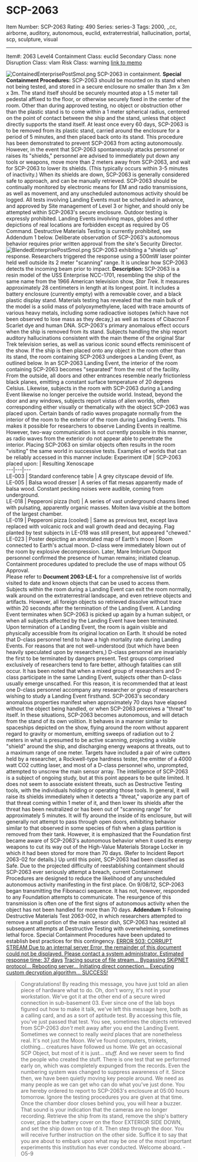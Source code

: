 # SCP-2063
Item Number: SCP-2063
Rating: 490
Series: series-3
Tags: 2000, _cc, airborne, auditory, autonomous, euclid, extraterrestrial, hallucination, portal, scp, sculpture, visual

---

Item#: 2063
Level4
Containment Class:
euclid
Secondary Class:
none
Disruption Class:
vlam
Risk Class:
warning
[link to memo](/classification-committee-memo)  

  

![ContainedEnterprisePostSmol.png](https://scp-wiki.wdfiles.com/local--files/scp-2063/ContainedEnterprisePostSmol.png)
SCP-2063 in containment.
**Special Containment Procedures:** SCP-2063 should be mounted on its stand when not being tested, and stored in a secure enclosure no smaller than 3m x 3m x 3m. The stand itself should be securely mounted atop a 1.5 meter tall pedestal affixed to the floor, or otherwise securely fixed in the center of the room. Other than during approved testing, no object or obstruction other than the plastic stand is to come within a 1 meter spherical radius, centered on the point of contact between the ship and the stand, unless that object directly supports the stand itself.
At least once every 60 days, SCP-2063 is to be removed from its plastic stand, carried around the enclosure for a period of 5 minutes, and then placed back onto its stand. This procedure has been demonstrated to prevent SCP-2063 from acting autonomously. However, in the event that SCP-2063 spontaneously attacks personnel or raises its "shields," personnel are advised to immediately put down any tools or weapons, move more than 2 meters away from SCP-2063, and wait for SCP-2063 to lower its shields. (This typically occurs within 3-5 minutes of inactivity.) When its shields are down, SCP-2063 is generally considered safe to approach, and can be manually retrieved.
SCP-2063 should be continually monitored by electronic means for EM and radio transmissions, as well as movement, and any unscheduled autonomous activity should be logged.
All tests involving Landing Events must be scheduled in advance, and approved by Site management of Level 3 or higher, and should only be attempted within SCP-2063's secure enclosure. Outdoor testing is expressly prohibited. Landing Events involving maps, globes and other depictions of real locations are forbidden except as required by O5 Command. Destructive Materials Testing is currently prohibited, see Addendum 1 below. Deliberate observation of SCP-2063's autonomous behavior requires prior written approval from the site's Security Director.
![BlendedEnterprisePostSmol.png](https://scp-wiki.wdfiles.com/local--files/scp-2063/BlendedEnterprisePostSmol.png)
SCP-2063 exhibiting a "shields up" response. Researchers triggered the response using a 500mW laser pointer held well outside its 2 meter "scanning" range. It is unclear how SCP-2063 detects the incoming beam prior to impact.
**Description:** SCP-2063 is a resin model of the USS Enterprise NCC-1701, resembling the ship of the same name from the 1966 American television show, _Star Trek_. It measures approximately 28 centimeters in length at its longest point. It includes a battery enclosure (currently empty) with a removable cover, and a black plastic display stand.
Materials testing has revealed that the main bulk of the model is a solid mass of polyoxymethylene, laced with trace amounts of various heavy metals, including some radioactive isotopes (which have not been observed to lose mass as they decay,) as well as traces of Cibacron F Scarlet dye and human DNA.
SCP-2063's primary anomalous effect occurs when the ship is removed from its stand. Subjects handling the ship report auditory hallucinations consistent with the main theme of the original Star Trek television series, as well as various iconic sound effects reminiscent of the show. If the ship is then placed onto any object in the room other than its stand, the room containing SCP-2063 undergoes a Landing Event, as outlined below.
In an SCP-2063 Landing Event, the interior of the room containing SCP-2063 becomes "separated" from the rest of the facility. From the outside, all doors and other entrances resemble nearly frictionless black planes, emitting a constant surface temperature of 20 degrees Celsius.
Likewise, subjects in the room with SCP-2063 during a Landing Event likewise no longer perceive the outside world. Instead, beyond the door and any windows, subjects report vistas of alien worlds, often corresponding either visually or thematically with the object SCP-2063 was placed upon.
Certain bands of radio waves propagate normally from the interior of the room to the exterior of the room during Landing Events. This makes it possible for researchers to observe Landing Events in realtime. However, two-way communication is not currently possible in this manner, as radio waves from the exterior do not appear able to penetrate the interior.
Placing SCP-2063 on similar objects often results in the room "visiting" the same world in successive tests. Examples of worlds that can be reliably accessed in this manner include:
Experiment ID# | SCP-2063 placed upon: | Resulting Xenoscape  
---|---|---  
LE-003 | Standard conference table | A grey cityscape devoid of life.  
LE-005 | Balsa wood dresser | A series of flat mesas apparently made of balsa wood. Constant pecking noises were audible, coming from underground.  
LE-018 | Pepperoni pizza (hot) | A series of vast underground chasms lined with pulsating, apparently organic masses. Molten lava visible at the bottom of the largest chamber.  
LE-019 | Pepperoni pizza (cooled) | Same as previous test, except lava replaced with volcanic rock and wall growth dead and decaying. Flag planted by test subjects in LE-018 was still present, but appeared "chewed."  
LE-023 | Poster depicting an annotated map of Earth's moon | Room connected to Earth's actual moon. D-class were immediately blown out of the room by explosive decompression. Later, Mare Imbrium Outpost personnel confirmed the presence of human remains; initiated cleanup. Containment procedures updated to preclude the use of maps without O5 Approval.  
Please refer to **Document 2063-LE-L** for a comprehensive list of worlds visited to date and known objects that can be used to access them.
Subjects within the room during a Landing Event can exit the room normally, walk around on the extraterrestrial landscape, and even retrieve objects and artifacts. However, all foreign objects so retrieved dissolve without trace within 20 seconds after the termination of the Landing Event.
A Landing Event terminates when SCP-2063 is picked up again by a human subject, or when all subjects affected by the Landing Event have been terminated. Upon termination of a Landing Event, the room is again visible and physically accessible from its original location on Earth.
It should be noted that D-class personnel tend to have a high mortality rate during Landing Events. For reasons that are not well-understood (but which have been heavily speculated upon by researchers,) D-class personnel are invariably the first to be terminated by dangers present. Test groups comprised exclusively of researchers tend to fare better, although fatalities can still occur. It has been noted that when a mixed group of researchers and D-class participate in the same Landing Event, subjects other than D-class usually emerge unscathed. For this reason, it is recommended that at least one D-class personnel accompany any researcher or group of researchers wishing to study a Landing Event firsthand.
SCP-2063's secondary anomalous properties manifest when approximately 70 days have elapsed without the object being handled, or when SCP-2063 perceives a "threat" to itself. In these situations, SCP-2063 becomes autonomous, and will detach from the stand of its own volition. It behaves in a manner similar to spaceships depicted on the show, flying around the room without apparent regard to gravity or momentum, emitting sweeps of radiation out to 2 meters in what is presumed to be active scanning, projecting a visible "shield" around the ship, and discharging energy weapons at threats, out to a maximum range of one meter.
Targets have included a pair of wire cutters held by a researcher, a Rockwell-type hardness tester, the emitter of a 4000 watt CO2 cutting laser, and most of a D-class personnel who, unprompted, attempted to unscrew the main sensor array.
The intelligence of SCP-2063 is a subject of ongoing study, but at this point appears to be quite limited. It does not seem to associate existent threats, such as Destructive Testing tools, with the individuals holding or operating those tools. In general, it will raise its shields immediately when it detects a "threat," vaporize any part of that threat coming within 1 meter of it, and then lower its shields after the threat has been neutralized or has been out of "scanning range" for approximately 5 minutes. It will fly around the inside of its enclosure, but will generally not attempt to pass through open doors, exhibiting behavior similar to that observed in some species of fish when a glass partition is removed from their tank.
However, it is emphasized that the Foundation first became aware of SCP-2063's autonomous behavior when it used its energy weapons to cut its way out of the High-Value Materials Storage Locker in which it had been stored for more than 70 days. (Refer to Incident Report 2063-02 for details.) Up until this point, SCP-2063 had been classified as Safe. Due to the projected difficulty of reestablishing containment should SCP-2063 ever seriously attempt a breach, current Containment Procedures are designed to reduce the likelihood of any unscheduled autonomous activity manifesting in the first place.
On 9/08/12, SCP-2063 began transmitting the Fibonacci sequence. It has not, however, responded to any Foundation attempts to communicate. The resurgence of this transmission is often one of the first signs of autonomous activity when the object has not been handled for more than 70 days.
**Addendum 1:** Following Destructive Materials Test 2063-002, in which researchers attempted to remove a small portion of the main sensor dish, SCP-2063 has resisted all subsequent attempts at Destructive Testing with overwhelming, sometimes lethal force. Special Containment Procedures have been updated to establish best practices for this contingency.
[ERROR 503: CORRUPT STREAM Due to an internal server Error, the remainder of this document could not be displayed. Please contact a system administrator. Estimated response time: 37 days](javascript:;)
[Tracing source of file stream... Bypassing SKiPNET protocol... Rebooting server... Initiating direct connection... Executing custom decryption algorithm... SUCCESS!](javascript:;)
> Congratulations! By reading this message, you have just told an alien piece of hardware what to do.
> Oh, don't worry, it's not in your workstation. We've got it at the other end of a secure wired connection in sub-basement 03. Ever since one of the lab boys figured out how to make it talk, we've left this message here, both as a calling card, and as a sort of aptitude test.
> By accessing this file, you've just passed that test.
> You see, sometimes the objects retrieved from SCP-2063 _don't_ melt away after you end the Landing Event. Sometimes we connect to really _weird_ places that are nonetheless real. It's not just the Moon. We've found computers, trinkets, clothing… creatures have followed us home. We get an occasional SCP Object, but most of it is just… _stuff._
> And we never seem to find the people who created the stuff.
> There is one test that we performed early on, which was completely expunged from the records. Even the numbering system was changed to suppress awareness of it. Since then, we have been quietly moving key people around. We need as many people as we can get who can do what you've just done.
> You are hereby ordered to report to SCP-2063's enclosure at 05:00 hours tomorrow. Ignore the testing procedures you are given at that time. Once the chamber door closes behind you, you will hear a buzzer. That sound is your indication that the cameras are no longer recording. Retrieve the ship from its stand, remove the ship's battery cover, place the battery cover on the floor EXTERIOR SIDE DOWN, and set the ship down on top of it.
> Then step through the door.
> You will receive further instruction on the other side. Suffice it to say that you are about to embark upon what may be one of the most important experiments this institution has ever conducted.
> Welcome aboard.
> -O5-9